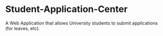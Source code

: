 # Student-Application-Center
A Web Application that allows University students to submit applications (for leaves, etc).
